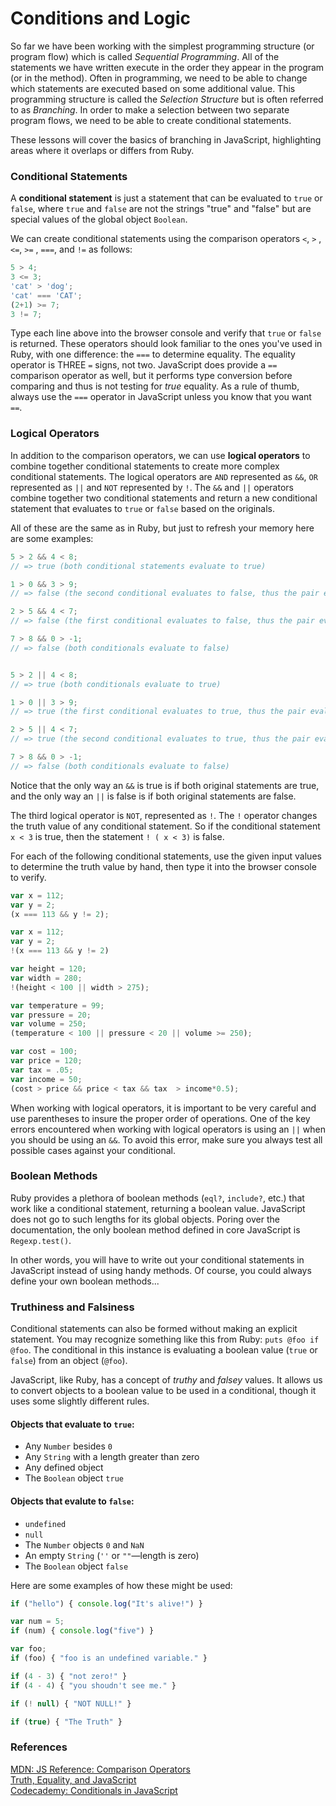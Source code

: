 # Conditions and Logic

So far we have been working with the simplest programming structure (or program flow) which is called _Sequential Programming_.  All of the statements we have written execute in the order they appear in the program (or in the method).  Often in programming, we need to be able to change which statements are executed based on some additional value.  This programming structure is called the _Selection Structure_ but is often referred to as _Branching_.  In order to make a selection between two separate program flows, we need to be able to create conditional statements.

These lessons will cover the basics of branching in JavaScript, highlighting areas where it overlaps or differs from Ruby.

### Conditional Statements

A **conditional statement** is just a statement that can be evaluated to `true` or `false`, where `true` and `false` are not the strings "true" and "false" but are special values of the global object `Boolean`.

We can create conditional statements using the comparison operators `<`, `>` , `<=`, `>=` , `===`, and `!=` as follows:

```javascript
5 > 4;
3 <= 3;
'cat' > 'dog';
'cat' === 'CAT';
(2+1) >= 7;
3 != 7;
```

Type each line above into the browser console and verify that `true` or `false` is returned.  These operators should look familiar to the ones you've used in Ruby, with one difference: the `===` to determine equality. The equality operator is THREE `=` signs, not two.  JavaScript does provide a `==` comparison operator as well, but it performs type conversion before comparing and thus is not testing for *true* equality.  As a rule of thumb, always use the `===` operator in JavaScript unless you know that you want `==`.

### Logical Operators

In addition to the comparison operators, we can use **logical operators** to combine together conditional statements to  create more complex conditional statements.  The logical operators are `AND` represented as `&&`, `OR` represented as `||` and `NOT` represented by `!`.  The `&&` and `||` operators combine together two conditional statements and return a new conditional statement that evaluates to `true` or `false` based on the originals.

All of these are the same as in Ruby, but just to refresh your memory here are some examples:

```javascript
5 > 2 && 4 < 8;
// => true (both conditional statements evaluate to true)

1 > 0 && 3 > 9;
// => false (the second conditional evaluates to false, thus the pair evaluates to false)

2 > 5 && 4 < 7;
// => false (the first conditional evaluates to false, thus the pair evaluates to false)

7 > 8 && 0 > -1;
// => false (both conditionals evaluate to false)


5 > 2 || 4 < 8;
// => true (both conditionals evaluate to true)

1 > 0 || 3 > 9;
// => true (the first conditional evaluates to true, thus the pair evaluates to true)

2 > 5 || 4 < 7;
// => true (the second conditional evaluates to true, thus the pair evaluates to true)

7 > 8 && 0 > -1;
// => false (both conditionals evaluate to false)
```

Notice that the only way an `&&` is true is if both original statements are true, and the only way an `||` is false is if both original statements are false.

The third logical operator is `NOT`, represented as `!`.  The `!` operator changes the truth value of any conditional statement.  So if the conditional statement `x < 3` is true, then the statement `! ( x < 3)` is false.

For each of the following conditional statements, use the given input values to determine the truth value by hand, then type it into the browser console to verify.

```javascript
var x = 112;
var y = 2;
(x === 113 && y != 2);

var x = 112;
var y = 2;
!(x === 113 && y != 2)

var height = 120;
var width = 280;
!(height < 100 || width > 275);

var temperature = 99;
var pressure = 20;
var volume = 250;
(temperature < 100 || pressure < 20 || volume >= 250);

var cost = 100;
var price = 120;
var tax = .05;
var income = 50;
(cost > price && price < tax && tax  > income*0.5);
```

When working with logical operators, it is important to be very careful and use parentheses to insure the proper order of operations. One of the key errors encountered when working with logical operators is using an `||` when you should be using an `&&`.  To avoid this error, make sure you always test all possible cases against your conditional.

### Boolean Methods

Ruby provides a plethora of boolean methods (`eql?`, `include?`, etc.) that work like a conditional statement, returning a boolean value. JavaScript does not go to such lengths for its global objects. Poring over the documentation, the only boolean method defined in core JavaScript is `Regexp.test()`.

In other words, you will have to write out your conditional statements in JavaScript instead of using handy methods. Of course, you could always define your own boolean methods...

### Truthiness and Falsiness

Conditional statements can also be formed without making an explicit statement.  You may recognize something like this from Ruby: `puts @foo if @foo`. The conditional in this instance is evaluating a boolean value (`true` or `false`) from an object (`@foo`).

JavaScript, like Ruby, has a concept of *truthy* and *falsey* values. It allows us to convert objects to a boolean value to be used in a conditional, though it uses some slightly different rules.

#### Objects that evaluate to `true`:

* Any `Number` besides `0`
* Any `String` with a length greater than zero
* Any defined object
* The `Boolean` object `true`

#### Objects that evalute to `false`:

* `undefined`
* `null`
* The `Number` objects `0` and `NaN`
* An empty `String` (`''` or `""`&mdash;length is zero)
* The `Boolean` object `false`

Here are some examples of how these might be used:

```javascript
if ("hello") { console.log("It's alive!") }

var num = 5;
if (num) { console.log("five") }

var foo;
if (foo) { "foo is an undefined variable." }

if (4 - 3) { "not zero!" }
if (4 - 4) { "you shoudn't see me." }

if (! null) { "NOT NULL!" }

if (true) { "The Truth" }
```

### References

[MDN: JS Reference: Comparison Operators](https://developer.mozilla.org/en/JavaScript/Reference/Operators/Comparison_Operators)<br>
[Truth, Equality, and JavaScript](http://javascriptweblog.wordpress.com/2011/02/07/truth-equality-and-javascript/)<br>
[Codecademy: Conditionals in JavaScript](http://www.codecademy.com/courses/conditionals-in-javascript)
